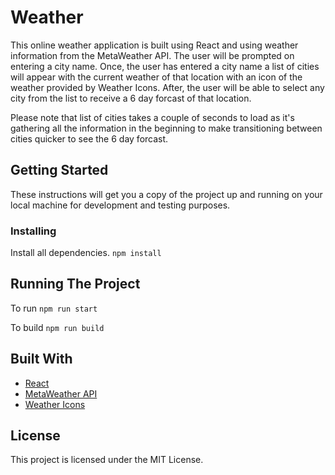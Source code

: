 # Weather

This online weather application is built using React and using weather information from the MetaWeather API. The user will be prompted on entering a city name. Once, the user has entered a city name a list of cities will appear with the current weather of that location with an icon of the weather provided by Weather Icons. After, the user will be able to select any city from the list to receive a 6 day forcast of that location.

Please note that list of cities takes a couple of seconds to load as it's gathering all the information in the beginning to make transitioning between cities quicker to see the 6 day forcast. 

## Getting Started

These instructions will get you a copy of the project up and running on your local machine for development and testing purposes.

### Installing

Install all dependencies.
```npm install```

## Running The Project

To run 
```npm run start```

To build
```npm run build```

## Built With

* [React](https://reactjs.org)
* [MetaWeather API](https://www.metaweather.com/api/)
* [Weather Icons](https://erikflowers.github.io/weather-icons/)

## License

This project is licensed under the MIT License.
